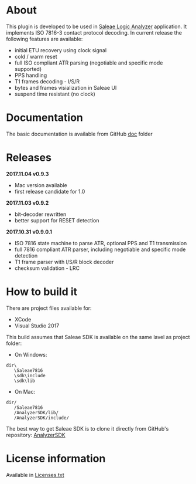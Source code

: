 # About

This plugin is developed to be used in [Saleae Logic Analyzer](https://www.saleae.com/) application. It implements
ISO 7816-3 contact protocol decoding. In current release the following features are available:
* initial ETU recovery using clock signal
* cold / warm reset
* full ISO compliant ATR parsing (negotiable and specific mode supported)
* PPS handling
* T1 frames decoding - I/S/R
* bytes and frames visialization in Saleae UI
* suspend time resistant (no clock)



# Documentation

The basic documentation is available from GitHub [doc](doc/) folder


# Releases

**2017.11.04 v0.9.3**
* Mac version available
* first release candidate for 1.0
	
**2017.11.03 v0.9.2**
* bit-decoder rewritten
* better support for RESET detection

**2017.10.31 v0.9.0.1**
* ISO 7816 state machine to parse ATR, optional PPS and T1 transmission
* full 7816 compliant ATR parser, including negotiable and specific mode detection
* T1 frame parser with I/S/R block decoder
* checksum validation - LRC
	
	
# How to build it

There are project files available for:
* XCode
* Visual Studio 2017


This build assumes that Saleae SDK is available on the same lavel as project folder:
* On Windows:
```
dir\
   \Saleae7816
   \sdk\include
   \sdk\lib
```
			
* On Mac:
```
dir/
   /Saleae7816
   /AnalyzerSDK/lib/
   /AnalyzerSDK/include/
```
		
The best way to get Saleae SDK is to clone it directly from GitHub's repository: [AnalyzerSDK](https://github.com/saleae/AnalyzerSDK)


# License information

Available in [Licenses.txt](Licenses.txt)